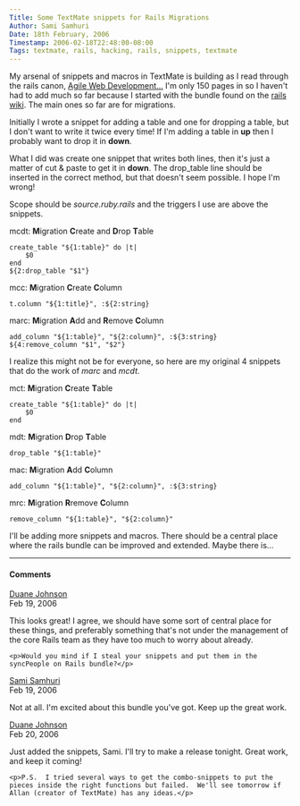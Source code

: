 ```yaml
---
Title: Some TextMate snippets for Rails Migrations
Author: Sami Samhuri
Date: 18th February, 2006
Timestamp: 2006-02-18T22:48:00-08:00
Tags: textmate, rails, hacking, rails, snippets, textmate
---
```


My arsenal of snippets and macros in TextMate is building as I read through the rails canon, <a href="http://www.pragmaticprogrammer.com/titles/rails/" title="Agile Web Development With Rails">Agile Web Development...</a> I'm only 150 pages in so I haven't had to add much so far because I started with the bundle found on the <a href="http://wiki.rubyonrails.org/rails/pages/TextMate">rails wiki</a>. The main ones so far are for migrations.

Initially I wrote a snippet for adding a table and one for dropping a table, but I don't want to write it twice every time! If I'm adding a table in **up** then I probably want to drop it in **down**.

What I did was create one snippet that writes both lines, then it's just a matter of cut & paste to get it in **down**. The drop_table line should be inserted in the correct method, but that doesn't seem possible. I hope I'm wrong!

Scope should be *source.ruby.rails* and the triggers I use are above the snippets.

mcdt: **M**igration **C**reate and **D**rop **T**able

    create_table "${1:table}" do |t|
        $0
    end
    ${2:drop_table "$1"}

mcc: **M**igration **C**reate **C**olumn

    t.column "${1:title}", :${2:string}

marc: **M**igration **A**dd and **R**emove **C**olumn

    add_column "${1:table}", "${2:column}", :${3:string}
    ${4:remove_column "$1", "$2"}

I realize this might not be for everyone, so here are my original 4 snippets that do the work of *marc* and *mcdt*.

mct: **M**igration **C**reate **T**able

    create_table "${1:table}" do |t|
        $0
    end

mdt: **M**igration **D**rop **T**able

    drop_table "${1:table}"

mac: **M**igration **A**dd **C**olumn

    add_column "${1:table}", "${2:column}", :${3:string}

mrc: **M**igration **R**remove **C**olumn

    remove_column "${1:table}", "${2:column}"

I'll be adding more snippets and macros. There should be a central place where the rails bundle can be improved and extended. Maybe there is...

----

#### Comments

<div id="comment-1" class="comment">
  <div class="name">
    <a href="http://blog.inquirylabs.com/">Duane Johnson</a>
  </div>
  <span class="date" title="2006-02-19 06:48:00 -0800">Feb 19, 2006</span>
  <div class="body">
    <p>This looks great!  I agree, we should have some sort of central place for these things, and
    preferably something that's not under the management of the core Rails team as they have too
    much to worry about already.</p>

    <p>Would you mind if I steal your snippets and put them in the syncPeople on Rails bundle?</p>
  </div>
</div>

<div id="comment-2" class="comment">
  <div class="name">
    <a href="https://samhuri.net">Sami Samhuri</a>
  </div>
  <span class="date" title="2006-02-19 18:48:00 -0800">Feb 19, 2006</span>
  <div class="body">
    <p>Not at all. I'm excited about this bundle you've got. Keep up the great work.</p>
  </div>
</div>

<div id="comment-3" class="comment">
  <div class="name">
    <a href="http://blog.inquirylabs.com/">Duane Johnson</a>
  </div>
  <span class="date" title="2006-02-20 02:48:00 -0800">Feb 20, 2006</span>
  <div class="body">
    <p>Just added the snippets, Sami.  I'll try to make a release tonight.  Great work, and keep it coming!</p>

    <p>P.S.  I tried several ways to get the combo-snippets to put the pieces inside the right functions but failed.  We'll see tomorrow if Allan (creator of TextMate) has any ideas.</p>
  </div>
</div>

